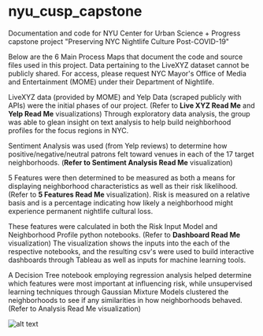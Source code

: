 # nyu_cusp_capstone
Documentation and code for NYU Center for Urban Science + Progress capstone project "Preserving NYC Nightlife Culture Post-COVID-19"

Below are the 6 Main Process Maps that document the code and source files used in this project.
Data pertaining to the LiveXYZ dataset cannot be publicly shared. For access, please request NYC Mayor's Office of Media and Entertainment (MOME) under their Department of Nightlife.

LiveXYZ data (provided by MOME) and Yelp Data (scraped publicly with APIs) were the initial phases of our project. (Refer to **Live XYZ Read Me** and **Yelp Read Me** visualizations)
Through exploratory data analysis, the group was able to glean insight on text analysis to help build neighborhood profiles for the focus regions in NYC.

Sentiment Analysis was used (from Yelp reviews) to determine how positive/negative/neutral patrons felt toward venues in each of the 17 target neighborhoods. (**Refer to Sentiment Analysis Read Me** visualization)

5 Features were then determined to be measured as both a means for displaying neighborhood characteristics as well as their risk likelihood. (Refer to **5 Features Read Me** visualization).
Risk is measured on a relative basis and is a percentage indicating how likely a neighborhood might experience permanent nightlife cultural loss.

These features were calculated in both the Risk Input Model and Neighborhood Profile python notebooks. (Refer to **Dashboard Read Me** visualization)
The visualization shows the inputs into the each of the respective notebooks, and the resulting csv's were used to build interactive dashboards through Tableau as well as inputs for machine learning tools.

A Decision Tree notebook employing regression analysis helped determine which features were most important at influencing risk, while unsupervised learning techniques through Gaussian Mixture Models clustered the neighborhoods to see if any similarities in how neighborhoods behaved. (Refer to Analysis Read Me visualization)

![alt text](https://github.com/[Ruddy-Harnur]/[nyu_cusp_capstone]/blob/[Ani]/https://github.com/nycnightliferesilience/nyu_cusp_capstone/blob/Ani/Live%20XYZ%20Read%20Me.png?raw=true)
